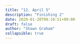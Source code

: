 ```yaml
---
title: "12. April 5"
description: "Finishing 2"
date: 2020-01-28T00:10:51+09:00
draft: false
author: "Shawn Graham"
collapsible: true
---
```

